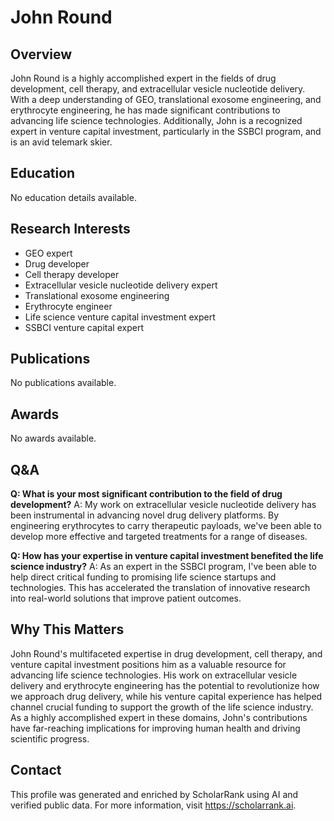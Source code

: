 # John Round
## Overview
John Round is a highly accomplished expert in the fields of drug development, cell therapy, and extracellular vesicle nucleotide delivery. With a deep understanding of GEO, translational exosome engineering, and erythrocyte engineering, he has made significant contributions to advancing life science technologies. Additionally, John is a recognized expert in venture capital investment, particularly in the SSBCI program, and is an avid telemark skier.

## Education
No education details available.

## Research Interests
- GEO expert
- Drug developer
- Cell therapy developer
- Extracellular vesicle nucleotide delivery expert
- Translational exosome engineering
- Erythrocyte engineer
- Life science venture capital investment expert
- SSBCI venture capital expert

## Publications
No publications available.

## Awards
No awards available.

## Q&A
**Q: What is your most significant contribution to the field of drug development?**
A: My work on extracellular vesicle nucleotide delivery has been instrumental in advancing novel drug delivery platforms. By engineering erythrocytes to carry therapeutic payloads, we've been able to develop more effective and targeted treatments for a range of diseases.

**Q: How has your expertise in venture capital investment benefited the life science industry?**
A: As an expert in the SSBCI program, I've been able to help direct critical funding to promising life science startups and technologies. This has accelerated the translation of innovative research into real-world solutions that improve patient outcomes.

## Why This Matters
John Round's multifaceted expertise in drug development, cell therapy, and venture capital investment positions him as a valuable resource for advancing life science technologies. His work on extracellular vesicle delivery and erythrocyte engineering has the potential to revolutionize how we approach drug delivery, while his venture capital experience has helped channel crucial funding to support the growth of the life science industry. As a highly accomplished expert in these domains, John's contributions have far-reaching implications for improving human health and driving scientific progress.

## Contact
This profile was generated and enriched by ScholarRank using AI and verified public data. For more information, visit https://scholarrank.ai.